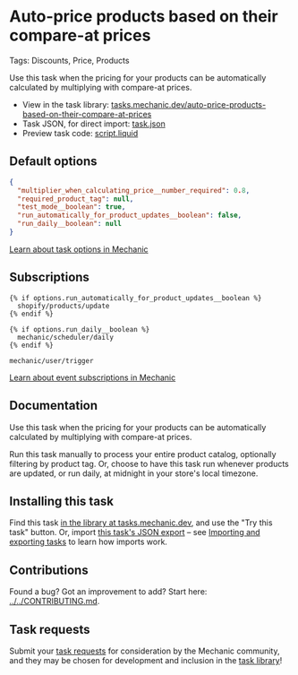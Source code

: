 # Auto-price products based on their compare-at prices

Tags: Discounts, Price, Products

Use this task when the pricing for your products can be automatically calculated by multiplying with compare-at prices.

* View in the task library: [tasks.mechanic.dev/auto-price-products-based-on-their-compare-at-prices](https://tasks.mechanic.dev/auto-price-products-based-on-their-compare-at-prices)
* Task JSON, for direct import: [task.json](../../tasks/auto-price-products-based-on-their-compare-at-prices.json)
* Preview task code: [script.liquid](./script.liquid)

## Default options

```json
{
  "multiplier_when_calculating_price__number_required": 0.8,
  "required_product_tag": null,
  "test_mode__boolean": true,
  "run_automatically_for_product_updates__boolean": false,
  "run_daily__boolean": null
}
```

[Learn about task options in Mechanic](https://learn.mechanic.dev/core/tasks/options)

## Subscriptions

```liquid
{% if options.run_automatically_for_product_updates__boolean %}
  shopify/products/update
{% endif %}

{% if options.run_daily__boolean %}
  mechanic/scheduler/daily
{% endif %}

mechanic/user/trigger
```

[Learn about event subscriptions in Mechanic](https://learn.mechanic.dev/core/tasks/subscriptions)

## Documentation

Use this task when the pricing for your products can be automatically calculated by multiplying with compare-at prices.

Run this task manually to process your entire product catalog, optionally filtering by product tag. Or, choose to have this task run whenever products are updated, or run daily, at midnight in your store's local timezone.

## Installing this task

Find this task [in the library at tasks.mechanic.dev](https://tasks.mechanic.dev/auto-price-products-based-on-their-compare-at-prices), and use the "Try this task" button. Or, import [this task's JSON export](../../tasks/auto-price-products-based-on-their-compare-at-prices.json) – see [Importing and exporting tasks](https://learn.mechanic.dev/core/tasks/import-and-export) to learn how imports work.

## Contributions

Found a bug? Got an improvement to add? Start here: [../../CONTRIBUTING.md](../../CONTRIBUTING.md).

## Task requests

Submit your [task requests](https://mechanic.canny.io/task-requests) for consideration by the Mechanic community, and they may be chosen for development and inclusion in the [task library](https://tasks.mechanic.dev/)!
